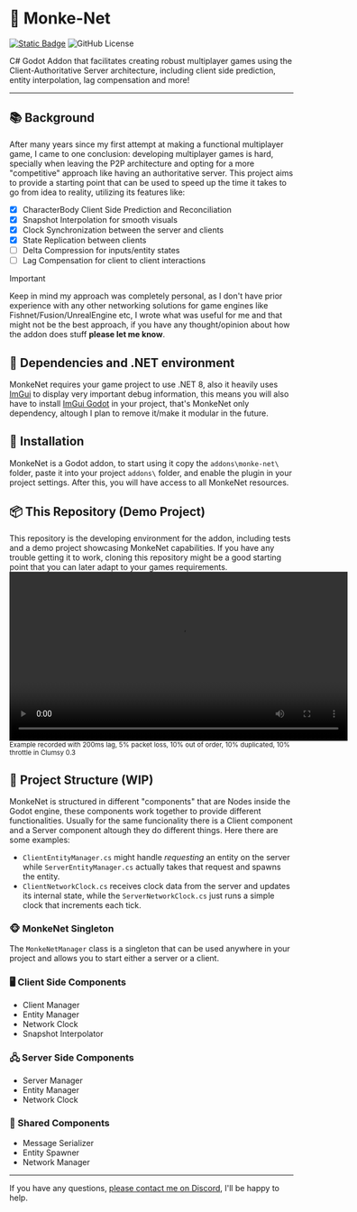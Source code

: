 # 🐒 Monke-Net
<a href="https://discord.gg/EmyhsVZCnZ"><img alt="Static Badge" src="https://img.shields.io/badge/Discord-5865F2?logo=discord&logoColor=ffffff"></a> ![GitHub License](https://img.shields.io/github/license/grazianobolla/godot-monke-net)

C# Godot Addon that facilitates creating robust multiplayer games using the Client-Authoritative Server architecture, including client side prediction, entity interpolation, lag compensation and more!

---

## 📚 Background
After many years since my first attempt at making a functional multiplayer game, I came to one conclusion: developing multiplayer games is hard, specially when leaving the P2P architecture and opting for a more "competitive" approach like having an authoritative server. This project aims to provide a starting point that can be used to speed up the time it takes to go from idea to reality, utilizing its features like:
- [x] CharacterBody Client Side Prediction and Reconciliation
- [x] Snapshot Interpolation for smooth visuals
- [x] Clock Synchronization between the server and clients
- [x] State Replication between clients
- [ ] Delta Compression for inputs/entity states
- [ ] Lag Compensation for client to client interactions

> [!IMPORTANT]
> Keep in mind my approach was completely personal, as I don't have prior experience with any other networking solutions for game engines like Fishnet/Fusion/UnrealEngine etc, I wrote what was useful for me and that might not be the best approach, if you have any thought/opinion about how the addon does stuff **please let me know**. 

## 🧩 Dependencies and .NET environment
MonkeNet requires your game project to use .NET 8, also it heavily uses [ImGui](https://github.com/ocornut/imgui) to display very important debug information, this means you will also have to install [ImGui Godot](https://github.com/pkdawson/imgui-godot) in your project, that's MonkeNet only dependency, altough I plan to remove it/make it modular in the future.

## 💾 Installation
MonkeNet is a Godot addon, to start using it copy the `addons\monke-net\` folder, paste it into your project `addons\` folder, and enable the plugin in your project settings. After this, you will have access to all MonkeNet resources.

## 📦 This Repository (Demo Project)
This repository is the developing environment for the addon, including tests and a demo project showcasing MonkeNet capabilities. If you have any trouble getting it to work, cloning this repository might be a good starting point that you can later adapt to your games requirements.
<video src="https://github.com/user-attachments/assets/af4b5049-51e4-44cd-b38f-22c4ce614369" width="600px"></video>
<sup>Example recorded with 200ms lag, 5% packet loss, 10% out of order, 10% duplicated, 10% throttle in Clumsy 0.3</sup>

## 📐 Project Structure (WIP)
MonkeNet is structured in different "components" that are Nodes inside the Godot engine, these components work together to provide different functionalities. Usually for the same funcionality there is a Client component and a Server component altough they do different things. Here there are some examples:

- `ClientEntityManager.cs` might handle *requesting* an entity on the server while `ServerEntityManager.cs` actually takes that request and spawns the entity.
- `ClientNetworkClock.cs` receives clock data from the server and updates its internal state, while the `ServerNetworkClock.cs` just runs a simple clock that increments each tick.

### 🐵 MonkeNet Singleton
The `MonkeNetManager` class is a singleton that can be used anywhere in your project and allows you to start either a server or a client.

### 🖥️ Client Side Components 
- Client Manager
- Entity Manager
- Network Clock
- Snapshot Interpolator

### 🖧 Server Side Components
- Server Manager
- Entity Manager
- Network Clock

### 🤝 Shared Components
- Message Serializer
- Entity Spawner
- Network Manager

---

If you have any questions, [please contact me on Discord](https://discord.gg/EmyhsVZCnZ), I'll be happy to help.
